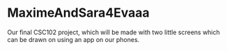 # MaximeAndSara4Evaaa
Our final CSC102 project, which will be made with two little screens which can be drawn on using an app on our phones.
